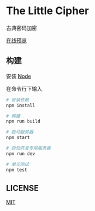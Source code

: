 # The Little Cipher

古典密码加密

[在线预览](https://the-little-cipher.herokuapp.com/)

## 构建

安装 [Node](https://nodejs.org/)

在命令行下输入

``` sh
# 安装依赖
npm install

# 构建
npm run build

# 启动服务器
npm start

# 启动开发专用服务器
npm run dev

# 单元测试
npm test
```

## LICENSE

[MIT](LICENSE)
